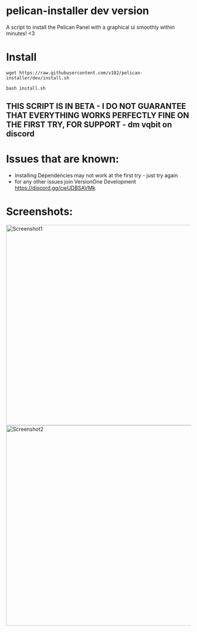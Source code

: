 # pelican-installer dev version
A script to install the Pelican Panel with a graphical ui smoothly within minutes! &lt;3


# Install
```wget https://raw.githubusercontent.com/v182/pelican-installer/dev/install.sh```

```bash install.sh```

## THIS SCRIPT IS IN BETA - I DO NOT GUARANTEE THAT EVERYTHING WORKS PERFECTLY FINE ON THE FIRST TRY, FOR SUPPORT - dm vqbit on discord

# Issues that are known:
- Installing Dependencies may not work at the first try - just try again
- for any other issues join VersionOne Development https://discord.gg/cwUDBSAVMk


# Screenshots:

<img width="545" alt="Screenshot1" src="https://github.com/v182/pelican-installer/assets/142740981/e0dae144-1438-4e5d-94aa-a6043ff7cbbb">
<img width="545" alt="Screenshot2" src="https://github.com/v182/pelican-installer/assets/142740981/661edd71-a4ec-49a6-bc57-b51b054171f5">
